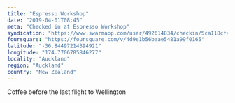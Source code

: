 ```yaml
---
title: "Espresso Workshop"
date: "2019-04-01T08:45"
meta: "Checked in at Espresso Workshop"
syndication: "https://www.swarmapp.com/user/492614834/checkin/5ca118cf4acb19002c198081"
foursquare: "https://foursquare.com/v/4d9e1b56baae5481a99f0165"
latitude: "-36.84497214394921"
longitude: "174.7706785846277"
locality: "Auckland"
region: "Auckland"
country: "New Zealand"
---
```

Coffee before the last flight to Wellington
